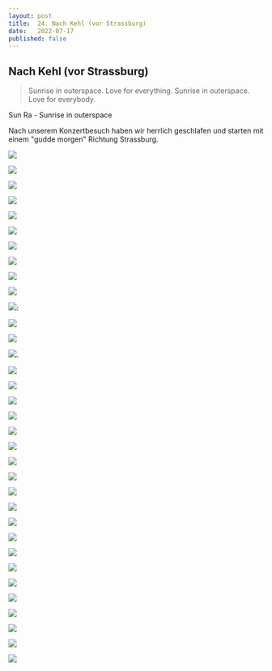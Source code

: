 ```yaml
---
layout: post
title:  24. Nach Kehl (vor Strassburg)
date:   2022-07-17
published: false
---
```


##  Nach Kehl (vor Strassburg) ##

> Sunrise in outerspace. Love for everything.
Sunrise in outerspace. Love for everybody.

Sun Ra - Sunrise in outerspace

Nach unserem Konzertbesuch haben wir herrlich geschlafen und starten mit einem "gudde morgen" Richtung Strassburg.

![](/img/20220717_ms_res_kehl_0.jpg)

![](/img/20220717_ms_res_kehl_1.jpg)

![](/img/20220717_ms_res_kehl_2.jpg)

![](/img/20220717_ms_res_kehl_3.jpg)

![](/img/20220717_ms_res_kehl_4.jpg)

![](/img/20220717_ms_res_kehl_5.jpg)

![](/img/20220717_ms_res_kehl_6.jpg)

![](/img/20220717_ms_res_kehl_7.jpg)

![](/img/20220717_ms_res_kehl_8.jpg)

![](/img/20220717_ms_res_kehl_9.jpg)

![](/img/20220717_ms_res_kehl_10.jpg):

![](/img/20220717_ms_res_kehl_11.jpg)

![](/img/20220717_ms_res_kehl_12.jpg)

![](/img/20220717_ms_res_kehl_13.jpg).

![](/img/20220717_ms_res_kehl_14.jpg)

![](/img/20220717_ms_res_kehl_15.jpg)

![](/img/20220717_ms_res_kehl_16.jpg)

![](/img/20220717_ms_res_kehl_17.jpg)

![](/img/20220717_ms_res_kehl_18.jpg)

![](/img/20220717_ms_res_kehl_19.jpg)

![](/img/20220717_ms_res_kehl_20.jpg)

![](/img/20220717_ms_res_kehl_21.jpg)

![](/img/20220717_ms_res_kehl_22.jpg)

![](/img/20220717_ms_res_kehl_23.jpg)

![](/img/20220717_ms_res_kehl_24.jpg)

![](/img/20220717_ms_res_kehl_25.jpg)

![](/img/20220717_ms_res_kehl_26.jpg)

![](/img/20220717_ms_res_kehl_27.jpg)

![](/img/20220717_ms_res_kehl_28.jpg)

![](/img/20220717_ms_res_kehl_29.jpg)

![](/img/20220717_ms_res_kehl_30.jpg)

![](/img/20220717_ms_res_kehl_31.jpg)

![](/img/20220717_ms_res_kehl_32.jpg)

![](/img/20220717_ms_res_kehl_33.jpg)
